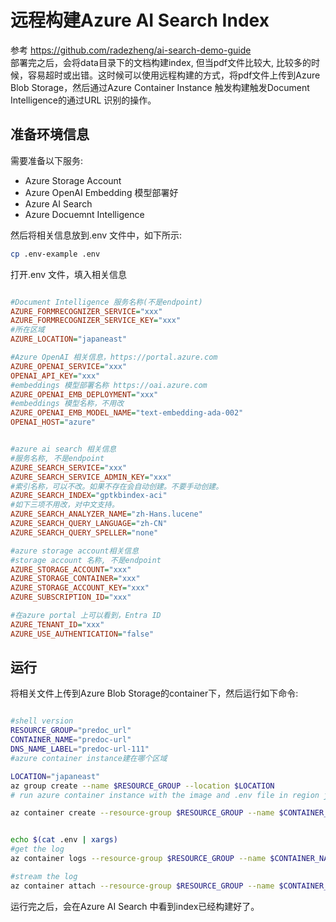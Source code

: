 # 远程构建Azure AI Search Index

参考 https://github.com/radezheng/ai-search-demo-guide
<br/>
部署完之后，会将data目录下的文档构建index, 但当pdf文件比较大, 比较多的时候，容易超时或出错。这时候可以使用远程构建的方式，将pdf文件上传到Azure Blob Storage，然后通过Azure Container Instance 触发构建触发Document Intelligence的通过URL 识别的操作。



## 准备环境信息
需要准备以下服务:
- Azure Storage Account
- Azure OpenAI Embedding 模型部署好
- Azure AI Search
- Azure Docuemnt Intelligence 

然后将相关信息放到.env 文件中，如下所示:
```bash
cp .env-example .env
```
打开.env 文件，填入相关信息
```ini

#Document Intelligence 服务名称(不是endpoint)
AZURE_FORMRECOGNIZER_SERVICE="xxx"
AZURE_FORMRECOGNIZER_SERVICE_KEY="xxx"
#所在区域
AZURE_LOCATION="japaneast"

#Azure OpenAI 相关信息，https://portal.azure.com
AZURE_OPENAI_SERVICE="xxx"
OPENAI_API_KEY="xxx"
#embeddings 模型部署名称 https://oai.azure.com
AZURE_OPENAI_EMB_DEPLOYMENT="xxx"
#embeddings 模型名称，不用改
AZURE_OPENAI_EMB_MODEL_NAME="text-embedding-ada-002"
OPENAI_HOST="azure"


#azure ai search 相关信息
#服务名称, 不是endpoint
AZURE_SEARCH_SERVICE="xxx"
AZURE_SEARCH_SERVICE_ADMIN_KEY="xxx"
#索引名称，可以不改。如果不存在会自动创建。不要手动创建。
AZURE_SEARCH_INDEX="gptkbindex-aci"
#如下三项不用改，对中文支持。
AZURE_SEARCH_ANALYZER_NAME="zh-Hans.lucene"
AZURE_SEARCH_QUERY_LANGUAGE="zh-CN"
AZURE_SEARCH_QUERY_SPELLER="none"

#azure storage account相关信息
#storage account 名称, 不是endpoint
AZURE_STORAGE_ACCOUNT="xxx"
AZURE_STORAGE_CONTAINER="xxx"
AZURE_STORAGE_ACCOUNT_KEY="xxx"
AZURE_SUBSCRIPTION_ID="xxx"

#在azure portal 上可以看到，Entra ID
AZURE_TENANT_ID="xxx"
AZURE_USE_AUTHENTICATION="false"

```

## 运行
将相关文件上传到Azure Blob Storage的container下，然后运行如下命令:
```bash

#shell version
RESOURCE_GROUP="predoc_url"
CONTAINER_NAME="predoc-url"
DNS_NAME_LABEL="predoc-url-111"
#azure container instance建在哪个区域

LOCATION="japaneast"
az group create --name $RESOURCE_GROUP --location $LOCATION
# run azure container instance with the image and .env file in region japaneast, run once only.

az container create --resource-group $RESOURCE_GROUP --name $CONTAINER_NAME --image radezheng/predoc_url --dns-name-label $DNS_NAME_LABEL --ports 80 --cpu 1 --memory 1 --location $LOCATION --environment-variables $(cat .env | xargs)


echo $(cat .env | xargs)
#get the log
az container logs --resource-group $RESOURCE_GROUP --name $CONTAINER_NAME

#stream the log
az container attach --resource-group $RESOURCE_GROUP --name $CONTAINER_NAME
```

运行完之后，会在Azure AI Search 中看到index已经构建好了。